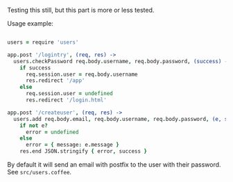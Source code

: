 Testing this still, but this part is more or less tested.

Usage example: 

```coffeescript

users = require 'users'

app.post '/logintry', (req, res) ->
  users.checkPassword req.body.username, req.body.password, (success) ->
    if success
      req.session.user = req.body.username
      res.redirect '/app'
    else
      req.session.user = undefined
      res.redirect '/login.html'

app.post '/createuser', (req, res) ->
  users.add req.body.email, req.body.username, req.body.password, (e, success) ->
    if not e?
      error = undefined
    else
      error = { message: e.message }
    res.end JSON.stringify { error, success }


```

By default it will send an email with postfix to the user with their password.  See `src/users.coffee`.


